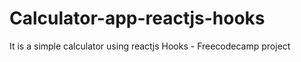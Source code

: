 # Calculator-app-reactjs-hooks
It is a simple calculator using reactjs Hooks - Freecodecamp project
